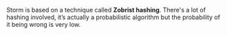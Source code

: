Storm is based on a technique called **Zobrist hashing**. There's a lot of hashing involved, it’s actually a probabilistic algorithm but the probability of it being wrong is very low.
